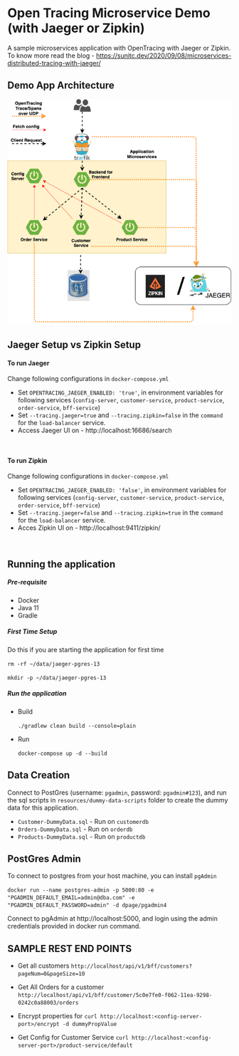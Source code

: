 # Open Tracing Microservice Demo (with Jaeger or Zipkin)
A sample microservices application with OpenTracing with Jaeger or Zipkin. To know more read the blog - https://sunitc.dev/2020/09/08/microservices-distributed-tracing-with-jaeger/

## Demo App Architecture
![Architecture](/resources/OpenTracingDemoApp.png)


## Jaeger Setup vs Zipkin Setup

#### To run Jaeger
Change following configurations in `docker-compose.yml`
  * Set `OPENTRACING_JAEGER_ENABLED: 'true'`, in environment variables for following services (`config-server`, `customer-service`, `product-service`, `order-service`, `bff-service`)
  * Set `--tracing.jaeger=true` and `--tracing.zipkin=false` in the `command` for the `load-balancer` service.
  * Access Jaeger UI on - http://localhost:16686/search
  <br>

#### To run Zipkin
Change following configurations in `docker-compose.yml`
  * Set `OPENTRACING_JAEGER_ENABLED: 'false'`, in environment variables for following services (`config-server`, `customer-service`, `product-service`, `order-service`, `bff-service`)
  * Set `--tracing.jaeger=false` and `--tracing.zipkin=true` in the `command` for the `load-balancer` service.
  * Acces Zipkin UI on - http://localhost:9411/zipkin/
<br>

## Running the application

##### Pre-requisite
 - Docker
 - Java 11
 - Gradle
 
##### First Time Setup
Do this if you are starting the application for first time
    
   `rm -rf ~/data/jaeger-pgres-13`
    
   `mkdir -p ~/data/jaeger-pgres-13`
 
 
   
##### Run the application
 
 - Build
    
    `./gradlew clean build --console=plain`
    
 - Run
 
    `docker-compose up -d --build`
    
   
## Data Creation
Connect to PostGres (username: `pgadmin`, password: `pgadmin#123`), and run the sql scripts in `resources/dummy-data-scripts` folder to create the dummy data for this application.

 * `Customer-DummyData.sql`  - Run on `customerdb`
 * `Orders-DummyData.sql`    - Run on `orderdb`
 * `Products-DummyData.sql`  - Run on `productdb`


## PostGres Admin
To connect to postgres from your host machine, you can install `pgAdmin`

`docker run --name postgres-admin -p 5000:80 -e "PGADMIN_DEFAULT_EMAIL=admin@dba.com" -e "PGADMIN_DEFAULT_PASSWORD=admin" -d dpage/pgadmin4`

Connect to pgAdmin at http://localhost:5000, and login using the admin credentials provided in docker run command.




## SAMPLE REST END POINTS

 * Get all customers
 ```http://localhost/api/v1/bff/customers?pageNum=0&pageSize=10```

 * Get All Orders for a customer 
  ```http://localhost/api/v1/bff/customer/5c0e7fe0-f062-11ea-9298-0242c0a88003/orders```
 
 * Encrypt properties for 
  ```curl http://localhost:<config-server-port>/encrypt -d dummyPropValue```
       
 * Get Config for Customer Service
  ```curl http://localhost:<config-server-port>/product-service/default```
